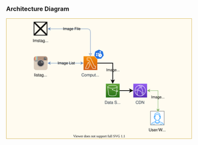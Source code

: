 
### Architecture Diagram
![Architecture Diagram](https://github.com/manuabhijit/instagram-cache/blob/main/instagram-caching.svg)